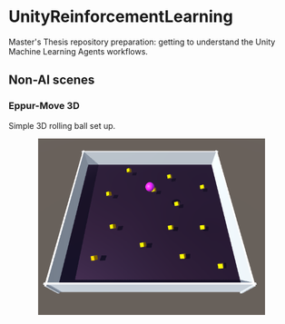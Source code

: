 # UnityReinforcementLearning
Master's Thesis repository preparation: getting to understand the Unity Machine Learning Agents workflows.

## Non-AI scenes 

### Eppur-Move 3D
Simple 3D rolling ball set up. 

<div align = "center">
  <img  src = "figures/eppur_move_3D.png" width = "400" >
</div>
 
